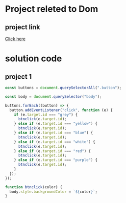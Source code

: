 # Project releted to Dom

## project link

[Click here](https://stackblitz.com/edit/dom-project-chaiaurcode?file=index.html)

# solution code

## project 1

```javascript
const buttons = document.querySelectorAll(".button");

const body = document.querySelector("body");

buttons.forEach((button) => {
  button.addEventListener("click", function (e) {
    if (e.target.id === "grey") {
      btnclick(e.target.id);
    } else if (e.target.id === "yellow") {
      btnclick(e.target.id);
    } else if (e.target.id === "blue") {
      btnclick(e.target.id);
    } else if (e.target.id === "white") {
      btnclick(e.target.id);
    } else if (e.target.id === "red") {
      btnclick(e.target.id);
    } else if (e.target.id === "purple") {
      btnclick(e.target.id);
    }
  });
});

function btnclick(color) {
  body.style.backgroundColor = `${color}`;
}
```
